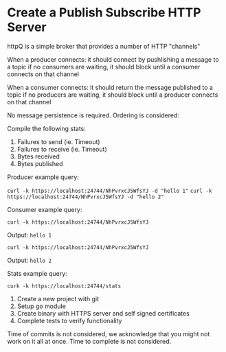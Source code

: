 # Create a Publish Subscribe HTTP Server

httpQ is a simple broker that provides a number of HTTP "channels"

When a producer connects:
    it should connect by pushlishing a message to a topic
    if no consumers are waiting, it should block until a consumer connects on that channel

When a consumer connects:
    it should return the message published to a topic
    if no producers are waiting, it should block until a producer connects on that channel

No message persistence is required.  Ordering is considered:


Compile the following stats:
1. Failures to send (ie. Timeout)
2. Failures to receive (ie. Timeout)
3. Bytes received
4. Bytes published

Producer example query:

`curl -k https://localhost:24744/NhPvrxcJ5WfsYJ -d "hello 1"`
`curl -k https://localhost:24744/NhPvrxcJ5WfsYJ -d "hello 2"`

Consumer example query:

`curl -k https://localhost:24744/NhPvrxcJ5WfsYJ`

Output: `hello 1`

`curl -k https://localhost:24744/NhPvrxcJ5WfsYJ`

Output: `hello 2`

Stats example query:

`curk -k https://localhost:24744/stats`


1. Create a new project with git
2. Setup go module
3. Create binary with HTTPS server and self signed certificates
4. Complete tests to verify functionality


Time of commits is not considered, we acknowledge that you might not work on it all at once.
Time to complete is not considered.